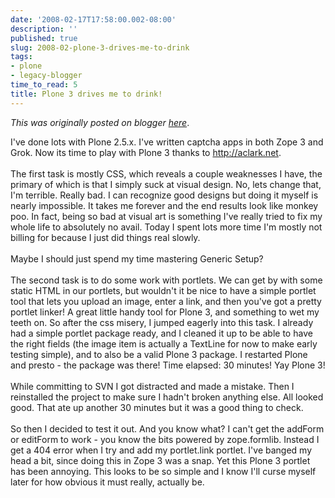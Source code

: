 ```yaml
---
date: '2008-02-17T17:58:00.002-08:00'
description: ''
published: true
slug: 2008-02-plone-3-drives-me-to-drink
tags:
- plone
- legacy-blogger
time_to_read: 5
title: Plone 3 drives me to drink!
---
```


*This was originally posted on blogger [here](https://pydanny.blogspot.com/2008/02/plone-3-drives-me-to-drink.html)*.

I've done lots with Plone 2.5.x.  I've written captcha apps in both Zope 3 and Grok.  Now its time to play with Plone 3 thanks to <a href="http://aclark.net">http://aclark.net</a>. <br /><br />The first task is mostly CSS, which reveals a couple weaknesses I have, the primary of which is that I simply suck at visual design.  No, lets change that, I'm terrible.  Really bad.  I can recognize good designs but doing it myself is nearly impossible.  It takes me forever and the end results look like monkey poo.  In fact, being so bad at visual art is something I've really tried to fix my whole life to absolutely no avail.  Today I spent lots more time I'm mostly not billing for because I just did things real slowly.<br /><br />Maybe I should just spend my time mastering Generic Setup?<br /><br />The second task is to do some work with portlets.  We can get by with some static HTML in our portlets, but wouldn't it be nice to have a simple portlet tool that lets you upload an image, enter a link, and then you've got a pretty portlet linker!  A great little handy tool for Plone 3, and something to wet my teeth on.  So after the css misery, I jumped eagerly into this task.  I already had a simple portlet package ready, and I cleaned it up to be able to have the right fields (the image item is actually a TextLine for now to make early testing simple), and to also be a valid Plone 3 package.  I restarted Plone and presto - the package was there!  Time elapsed: 30 minutes!  Yay Plone 3!<br /><br />While committing to SVN I got distracted and made a mistake.   Then I reinstalled the project to make sure I hadn't broken anything else.  All looked good.  That ate up another 30 minutes but it was a good thing to check.<br /><br />So then I decided to test it out.  And you know what?  I can't get the addForm or editForm to work - you know the bits powered by zope.formlib.  Instead I get a 404 error when I try and add my portlet.link portlet.  I've banged my head a bit, since doing this in Zope 3 was a snap.  Yet this Plone 3 portlet has been annoying.  This looks to be so simple and I know I'll curse myself later for how obvious it must really, actually be.